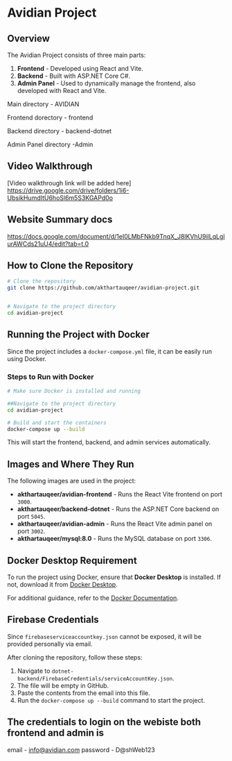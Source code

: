 # Avidian Project

## Overview
The Avidian Project consists of three main parts:

1. **Frontend** - Developed using React and Vite.
2. **Backend** - Built with ASP.NET Core C#.
3. **Admin Panel** - Used to dynamically manage the frontend, also developed with React and Vite.

Main directory - AVIDIAN

Frontend dorectory - frontend

Backend directory - backend-dotnet

Admin Panel directory -Admin

## Video Walkthrough
[Video walkthrough link will be added here]
https://drive.google.com/drive/folders/1i6-UbsikHumdItU6hoSl6m5S3KGAPd0o

## Website Summary docs
https://docs.google.com/document/d/1eI0LMbFNkb9TnqX_J8lKVhU9ilLqLglurAWCds21uU4/edit?tab=t.0


## How to Clone the Repository
```sh
# Clone the repository
git clone https://github.com/akthartauqeer/avidian-project.git


# Navigate to the project directory
cd avidian-project
```

## Running the Project with Docker
Since the project includes a `docker-compose.yml` file, it can be easily run using Docker.

### **Steps to Run with Docker**
```sh
# Make sure Docker is installed and running

##Navigate to the project directory
cd avidian-project

# Build and start the containers
docker-compose up --build
```

This will start the frontend, backend, and admin services automatically.

## Images and Where They Run
The following images are used in the project:
- **akthartauqeer/avidian-frontend** - Runs the React Vite frontend on port `3000`.
- **akthartauqeer/backend-dotnet** - Runs the ASP.NET Core backend on port `5045`.
- **akthartauqeer/avidian-admin** - Runs the React Vite admin panel on port `3002`.
- **akthartauqeer/mysql:8.0** - Runs the MySQL database on port `3306`.

## Docker Desktop Requirement
To run the project using Docker, ensure that **Docker Desktop** is installed. If not, download it from [Docker Desktop](https://www.docker.com/products/docker-desktop/).

For additional guidance, refer to the [Docker Documentation](https://docs.docker.com/get-docker/).

## Firebase Credentials
Since `firebaseserviceaccountkey.json` cannot be exposed, it will be provided personally via email. 

After cloning the repository, follow these steps:
1. Navigate to `dotnet-backend/FirebaseCredentials/serviceAccountKey.json`.
2. The file will be empty in GitHub.
3. Paste the contents from the email into this file.
4. Run the `docker-compose up --build` command to start the project.

## The credentials to login on the webiste both frontend and admin is 
email - info@avidian.com password - D@shWeb123

